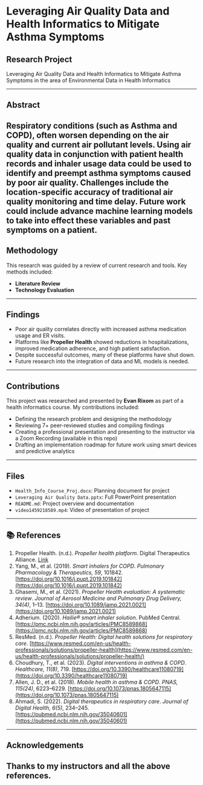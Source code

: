 # Leveraging Air Quality Data and Health Informatics to Mitigate Asthma Symptoms

## Research Project

Leveraging Air Quality Data and Health Informatics to Mitigate Asthma Symptoms in the area of Environmental Data in Health Informatics 

---

## Abstract

Respiratory conditions (such as Asthma and COPD), often worsen depending on the air quality and current air pollutant levels. Using air quality data in conjunction with patient health records and inhaler usage data could be used to identify and preempt asthma symptoms caused by poor air quality. Challenges include the location-specific accuracy of traditional air quality monitoring and time delay. Future work could include advance machine learning models to take into effect these variables and past symptoms on a patient. 
---

## Methodology

This research was guided by a review of current research and tools. Key methods included:

- **Literature Review**
- **Technology Evaluation**

---

## Findings

- Poor air quality correlates directly with increased asthma medication usage and ER visits.
- Platforms like **Propeller Health** showed reductions in hospitalizations, improved medication adherence, and high patient satisfaction.
- Despite successful outcomes, many of these platforms have shut down.
- Future research into the integration of data and ML models is needed. 

---

## Contributions

This project was researched and presented by **Evan Rixom** as part of a health informatics course. My contributions included:

- Defining the research problem and designing the methodology
- Reviewing 7+ peer-reviewed studies and compiling findings
- Creating a professional presentation and presenting to the instructor via a Zoom Recording (available in this repo)
- Drafting an implementation roadmap for future work using smart devices and predictive analytics

---

## Files

- `Health_Info_Course_Proj.docx`: Planning document for project
- `Leveraging Air Quality Data.pptx`: Full PowerPoint presentation
- `README.md`: Project overview and documentation
- `video1459218589.mp4`: Video of presentation of project

---

## 📚 References

1. Propeller Health. (n.d.). *Propeller health platform*. Digital Therapeutics Alliance. [Link](https://dtxalliance.org/products/propeller/)
2. Yang, M., et al. (2019). *Smart inhalers for COPD*. *Pulmonary Pharmacology & Therapeutics, 59*, 101842. [https://doi.org/10.1016/j.pupt.2019.101842](https://doi.org/10.1016/j.pupt.2019.101842)
3. Ghasemi, M., et al. (2021). *Propeller Health evaluation: A systematic review*. *Journal of Aerosol Medicine and Pulmonary Drug Delivery, 34(4)*, 1–13. [https://doi.org/10.1089/jamp.2021.0021](https://doi.org/10.1089/jamp.2021.0021)
4. Adherium. (2020). *Hailie® smart inhaler solution*. PubMed Central. [https://pmc.ncbi.nlm.nih.gov/articles/PMC8589868](https://pmc.ncbi.nlm.nih.gov/articles/PMC8589868)
5. ResMed. (n.d.). *Propeller Health: Digital health solutions for respiratory care*. [https://www.resmed.com/en-us/health-professionals/solutions/propeller-health](https://www.resmed.com/en-us/health-professionals/solutions/propeller-health/)
6. Choudhury, T., et al. (2023). *Digital interventions in asthma & COPD*. *Healthcare, 11(8)*, 719. [https://doi.org/10.3390/healthcare11080719](https://doi.org/10.3390/healthcare11080719)
7. Allen, J. D., et al. (2018). *Mobile health in asthma & COPD*. *PNAS, 115(24)*, 6223–6229. [https://doi.org/10.1073/pnas.1805647115](https://doi.org/10.1073/pnas.1805647115)
8. Ahmadi, S. (2022). *Digital therapeutics in respiratory care*. *Journal of Digital Health, 6(5)*, 234–245. [https://pubmed.ncbi.nlm.nih.gov/35040601](https://pubmed.ncbi.nlm.nih.gov/35040601)

---

## Acknowledgements

Thanks to my instructors and all the above references. 
---

